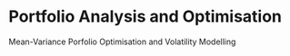 # Portfolio Analysis and Optimisation
 Mean-Variance Porfolio Optimisation and Volatility Modelling
